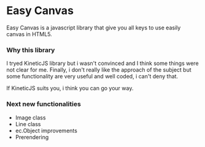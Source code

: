 # Easy Canvas

Easy Canvas is a javascript library that give you all keys to use easily canvas in HTML5.

### Why this library

I tryed KineticJS library but i wasn't convinced and I think some things were not clear for me.
Finally, i don't really like the approach of the subject but some functionality are very useful and well coded, i can't deny that.

If KineticJS suits you, i think you can go your way.

### Next new functionalities
* Image class
* Line class
* ec.Object improvements
* Prerendering